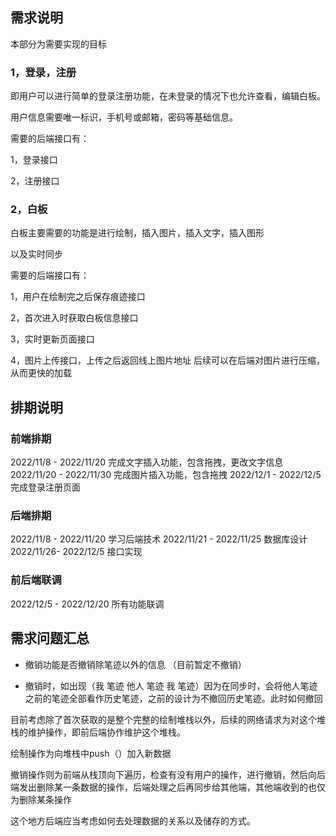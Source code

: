 ## 需求说明
本部分为需要实现的目标
### 1，登录，注册

即用户可以进行简单的登录注册功能，在未登录的情况下也允许查看，编辑白板。

用户信息需要唯一标识，手机号或邮箱，密码等基础信息。

需要的后端接口有：

1，登录接口

2，注册接口

### 2，白板

白板主要需要的功能是进行绘制，插入图片，插入文字，插入图形

以及实时同步

需要的后端接口有：

1，用户在绘制完之后保存痕迹接口

2，首次进入时获取白板信息接口

3，实时更新页面接口

4，图片上传接口，上传之后返回线上图片地址
后续可以在后端对图片进行压缩，从而更快的加载

## 排期说明
### 前端排期
2022/11/8 - 2022/11/20 完成文字插入功能，包含拖拽，更改文字信息
2022/11/20 - 2022/11/30 完成图片插入功能，包含拖拽
2022/12/1 - 2022/12/5 完成登录注册页面

### 后端排期
2022/11/8 - 2022/11/20 学习后端技术
2022/11/21 - 2022/11/25 数据库设计
2022/11/26- 2022/12/5 接口实现

### 前后端联调
2022/12/5 - 2022/12/20 所有功能联调

## 需求问题汇总
- 撤销功能是否撤销除笔迹以外的信息 （目前暂定不撤销）


- 撤销时，如出现（我 笔迹  他人 笔迹 我 笔迹）因为在同步时，会将他人笔迹之前的笔迹全部看作历史笔迹，之前的设计为不撤回历史笔迹。此时如何撤回

目前考虑除了首次获取的是整个完整的绘制堆栈以外，后续的网络请求为对这个堆栈的维护操作，即前后端协作维护这个堆栈。

绘制操作为向堆栈中push（）加入新数据

撤销操作则为前端从栈顶向下遍历，检查有没有用户的操作，进行撤销，然后向后端发出删除某一条数据的操作，后端处理之后再同步给其他端，其他端收到的也仅为删除某条操作

这个地方后端应当考虑如何去处理数据的关系以及储存的方式。
